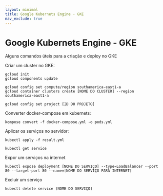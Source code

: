 ```yaml
---
layout: minimal
title: Google Kubernets Engine - GKE
nav_exclude: true
---
```


# Google Kubernets Engine - GKE

Alguns comandos úteis para a criação e deploy no GKE

Criar um cluster no GKE:

    gcloud init
    gcloud components update

    gcloud config set compute/region southamerica-east1-a
    gcloud container clusters create [NOME DO CLUSTER] --region southamerica-east1-a 

    gcloud config set project [ID DO PROJETO]

Converter docker-compose em kubernets:

    kompose convert -f docker-compose.yml -o pods.yml

Aplicar os serviços no servidor:

    kubectl apply -f result.yml

    kubectl get service

Expor um serviços na internet

    kubectl expose deployment [NOME DO SERVIÇO] --type=LoadBalancer --port 80 --target-port 80 --name=[NOME DO SERVIÇO PARA INTERNET]

Excluir um serviço

    kubectl delete service [NOME DO SERVIÇO]
